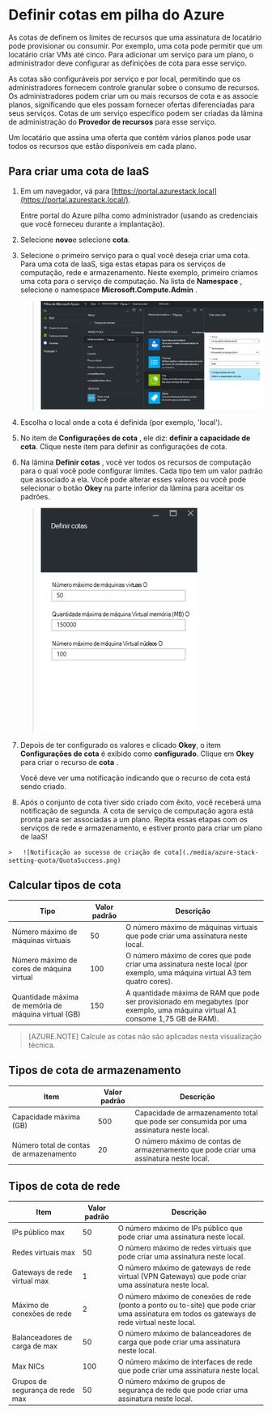 <properties
    pageTitle="Cotas em pilha Azure | Microsoft Azure"
    description="Os administradores definir cotas para restringir a quantidade máxima de recursos que locatários têm acesso ao."
    services="azure-stack"
    documentationCenter=""
    authors="mattmcg"
    manager="byronr"
    editor=""/>

<tags
    ms.service="azure-stack"
    ms.workload="na"
    ms.tgt_pltfrm="na"
    ms.devlang="na"
    ms.topic="get-started-article"
    ms.date="09/26/2016"
    ms.author="mattmcg"/>



# <a name="set-quotas-in-azure-stack"></a>Definir cotas em pilha do Azure

As cotas de definem os limites de recursos que uma assinatura de locatário pode provisionar ou consumir. Por exemplo, uma cota pode permitir que um locatário criar VMs até cinco. Para adicionar um serviço para um plano, o administrador deve configurar as definições de cota para esse serviço.

As cotas são configuráveis por serviço e por local, permitindo que os administradores fornecem controle granular sobre o consumo de recursos. Os administradores podem criar um ou mais recursos de cota e as associe planos, significando que eles possam fornecer ofertas diferenciadas para seus serviços. Cotas de um serviço específico podem ser criadas da lâmina de administração do **Provedor de recursos** para esse serviço.

Um locatário que assina uma oferta que contém vários planos pode usar todos os recursos que estão disponíveis em cada plano.

## <a name="to-create-an-iaas-quota"></a>Para criar uma cota de IaaS

1.  Em um navegador, vá para [https://portal.azurestack.local](https://portal.azurestack.local/).

    Entre portal do Azure pilha como administrador (usando as credenciais que você forneceu durante a implantação).

2.  Selecione **novo**e selecione **cota**.

3.  Selecione o primeiro serviço para o qual você deseja criar uma cota. Para uma cota de IaaS, siga estas etapas para os serviços de computação, rede e armazenamento.
Neste exemplo, primeiro criamos uma cota para o serviço de computação. Na lista de **Namespace** , selecione o namespace **Microsoft.Compute.Admin** .

    > ![Criando uma nova cota de computação](./media/azure-stack-setting-quota/NewComputeQuota.PNG)

4.  Escolha o local onde a cota é definida (por exemplo, 'local').

5.  No item de **Configurações de cota** , ele diz: **definir a capacidade de cota**. Clique neste item para definir as configurações de cota.

6.  Na lâmina **Definir cotas** , você ver todos os recursos de computação para o qual você pode configurar limites. Cada tipo tem um valor padrão que associado a ela. Você pode alterar esses valores ou você pode selecionar o botão **Okey** na parte inferior da lâmina para aceitar os padrões.

    > ![Definindo uma cota de computação](./media/azure-stack-setting-quota/SetQuotasBladeCompute.PNG)

7.  Depois de ter configurado os valores e clicado **Okey**, o item **Configurações de cota** é exibido como **configurado**. Clique em **Okey** para criar o recurso de **cota** .

    Você deve ver uma notificação indicando que o recurso de cota está sendo criado.

8.   Após o conjunto de cota tiver sido criado com êxito, você receberá uma notificação de segunda. A cota de serviço de computação agora está pronta para ser associadas a um plano. Repita essas etapas com os serviços de rede e armazenamento, e estiver pronto para criar um plano de IaaS!

    >   ![Notificação ao sucesso de criação de cota](./media/azure-stack-setting-quota/QuotaSuccess.png)

## <a name="compute-quota-types"></a>Calcular tipos de cota

|**Tipo**                    |**Valor padrão**| **Descrição**|
|--------------------------- | ------------------------------------|------------------------------------------------------------------|
|Número máximo de máquinas virtuais   |50|O número máximo de máquinas virtuais que pode criar uma assinatura neste local. |
|Número máximo de cores de máquina virtual              |100|O número máximo de cores que pode criar uma assinatura neste local (por exemplo, uma máquina virtual A3 tem quatro cores).|
|Quantidade máxima de memória de máquina virtual (GB)         |150|A quantidade máxima de RAM que pode ser provisionado em megabytes (por exemplo, uma máquina virtual A1 consome 1,75 GB de RAM).|

> [AZURE.NOTE] Calcule as cotas não são aplicadas nesta visualização técnica.

## <a name="storage-quota-types"></a>Tipos de cota de armazenamento

|**Item**                           |**Valor padrão**   |**Descrição**|
|---------------------------------- |------------------- |-----------------------------------------------------------|
|Capacidade máxima (GB)              |500                 |Capacidade de armazenamento total que pode ser consumida por uma assinatura neste local.|
|Número total de contas de armazenamento   |20                  |O número máximo de contas de armazenamento que pode criar uma assinatura neste local.|

## <a name="network-quota-types"></a>Tipos de cota de rede

|**Item**                                                   |**Valor padrão**   |**Descrição**|
|----------------------------------------------------------| ------------------- |--------------------------------------------------------------------------------------------------------------------------------------------------------------------|
| IPs público max                         |50                  |O número máximo de IPs público que pode criar uma assinatura neste local. |
| Redes virtuais max                   |50                  |O número máximo de redes virtuais que pode criar uma assinatura neste local. |
| Gateways de rede virtual max           |1                   |O número máximo de gateways de rede virtual (VPN Gateways) que pode criar uma assinatura neste local. |
| Máximo de conexões de rede                |2                   |O número máximo de conexões de rede (ponto a ponto ou to-site) que pode criar uma assinatura em todos os gateways de rede virtual neste local. |
| Balanceadores de carga de max                     |50                  |O número máximo de balanceadores de carga que pode criar uma assinatura neste local. |
| Max NICs                               |100                 |O número máximo de interfaces de rede que pode criar uma assinatura neste local. |
| Grupos de segurança de rede max            |50                  |O número máximo de grupos de segurança de rede que pode criar uma assinatura neste local. |
